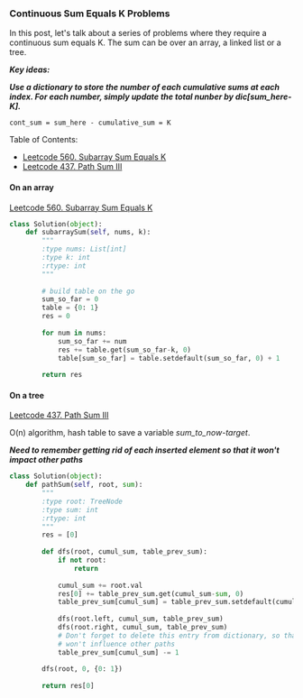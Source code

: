 ### Continuous Sum Equals K Problems

In this post, let's talk about a series of problems where they require a continuous sum equals K. The sum can be over an array, a linked list or a tree.

***Key ideas:***

***Use a dictionary to store the number of each cumulative sums at each index. For each number, simply update the total nunber by dic[sum_here-K].***

`cont_sum = sum_here - cumulative_sum = K`


Table of Contents:
- [Leetcode 560. Subarray Sum Equals K](#560_sseK)
- [Leetcode 437. Path Sum III](#437_ps3)


<a name='560_sseK'></a>
#### On an array

[Leetcode 560. Subarray Sum Equals K](https://leetcode.com/problems/subarray-sum-equals-k/description/)

```python
class Solution(object):
    def subarraySum(self, nums, k):
        """
        :type nums: List[int]
        :type k: int
        :rtype: int
        """
        
        # build table on the go
        sum_so_far = 0
        table = {0: 1}
        res = 0
        
        for num in nums:
            sum_so_far += num
            res += table.get(sum_so_far-k, 0)
            table[sum_so_far] = table.setdefault(sum_so_far, 0) + 1
                  
        return res
```

<a name='437_ps3'></a>
#### On a tree

[Leetcode 437. Path Sum III](https://leetcode.com/problems/path-sum-iii/description/)

O(n) algorithm, hash table to save a variable *sum_to_now-target*. 

***Need to remember getting rid of each inserted element so that it won't impact other paths***

```python
class Solution(object):
    def pathSum(self, root, sum):
        """
        :type root: TreeNode
        :type sum: int
        :rtype: int
        """
        res = [0]
        
        def dfs(root, cumul_sum, table_prev_sum):
            if not root:
                return
            
            cumul_sum += root.val
            res[0] += table_prev_sum.get(cumul_sum-sum, 0)
            table_prev_sum[cumul_sum] = table_prev_sum.setdefault(cumul_sum, 0) + 1
            
            dfs(root.left, cumul_sum, table_prev_sum)
            dfs(root.right, cumul_sum, table_prev_sum)
            # Don't forget to delete this entry from dictionary, so that it
            # won't influence other paths
            table_prev_sum[cumul_sum] -= 1
            
        dfs(root, 0, {0: 1})
        
        return res[0]
```

